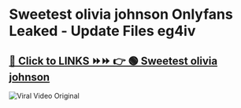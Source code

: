 
 # Sweetest olivia johnson Onlyfans Leaked - Update Files eg4iv

## <h2><a href="https://clipsfans.com/Sweetest_olivia_johnson&ref=git">🔗 Click to LINKS ⏩⏩ 👉 🟢 Sweetest olivia johnson </a></h2>

<a href="https://clipsfans.com/Sweetest_olivia_johnson&ref=git" rel="nofollow" data-target="animated-image.originalLink"><img src="https://i.ibb.co.com/xMMVF88/686577567.gif" alt="Viral Video Original" style="max-width: 100%; display: inline-block;" data-target="animated-image.originalImage"></a>

